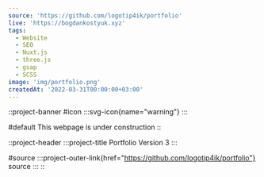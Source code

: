 ```yaml
---
source: 'https://github.com/logotip4ik/portfolio'
live: 'https://bogdankostyuk.xyz'
tags:
  - Website
  - SEO
  - Nuxt.js
  - three.js
  - gsap
  - SCSS
image: 'img/portfolio.png'
createdAt: '2022-03-31T00:00:00+03:00'
---
```


::project-banner
#icon
:::svg-icon{name="warning"}
:::

#default
This webpage is under construction
::

::project-header
:::project-title
Portfolio Version 3
:::

#source
:::project-outer-link{href="https://github.com/logotip4ik/portfolio"}
source
:::
::
